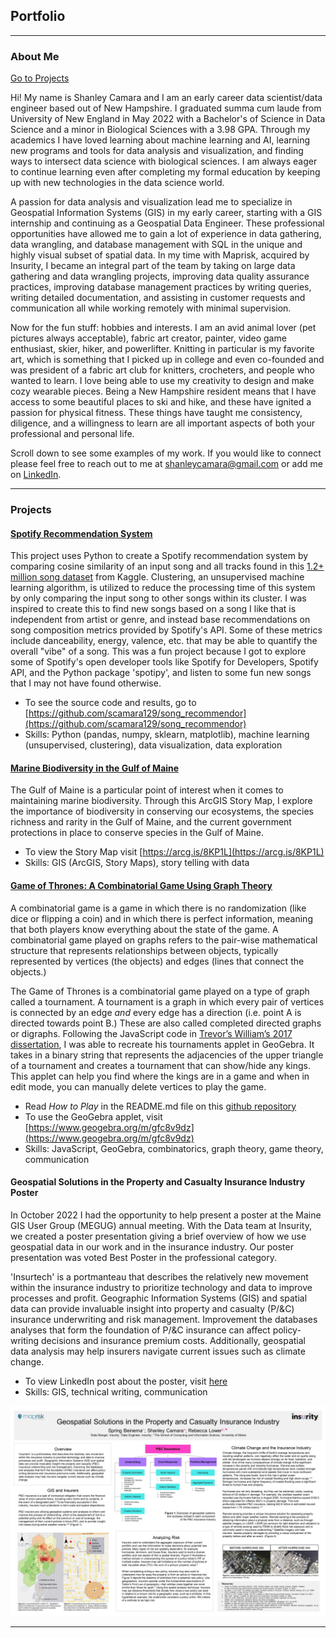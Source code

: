 ## Portfolio

---

### About Me

[Go to Projects](#projects)

Hi! My name is Shanley Camara and I am an early career data scientist/data engineer based out of New Hampshire. I graduated summa cum laude from University of New England in May 2022 with a Bachelor's of Science in Data Science and a minor in Biological Sciences with a 3.98 GPA. Through my academics I have loved learning about machine learning and AI, learning new programs and tools for data analysis and visualization, and finding ways to intersect data science with biological sciences. I am always eager to continue learning even after completing my formal education by keeping up with new technologies in the data science world.

A passion for data analysis and visualization lead me to specialize in Geospatial Information Systems (GIS) in my early career, starting with a GIS internship and continuing as a Geospatial Data Engineer. These professional opportunities have allowed me to gain a lot of experience in data gathering, data wrangling, and database management with SQL in the unique and highly visual subset of spatial data. In my time with Maprisk, acquired by Insurity, I became an integral part of the team by taking on large data gathering and data wrangling projects, improving data quality assurance practices, improving database management practices by writing queries, writing detailed documentation, and assisting in customer requests and communication all while working remotely with minimal supervision. 

Now for the fun stuff: hobbies and interests. I am an avid animal lover (pet pictures always acceptable), fabric art creator, painter, video game enthusiast, skier, hiker, and powerlifter. Knitting in particular is my favorite art, which is something that I picked up in college and even co-founded and was president of a fabric art club for knitters, crocheters, and people who wanted to learn. I love being able to use my creativity to design and make cozy wearable pieces. Being a New Hampshire resident means that I have access to some beautiful places to ski and hike, and these have ignited a passion for physical fitness. These things have taught me consistency, diligence, and a willingness to learn are all important aspects of both your professional and personal life.

Scroll down to see some examples of my work. If you would like to connect please feel free to reach out to me at shanleycamara@gmail.com or add me on [LinkedIn](https://www.linkedin.com/in/shanley-camara).

---

### Projects

#### [Spotify Recommendation System](https://github.com/scamara129/song_recommendor)
This project uses Python to create a Spotify recommendation system by comparing cosine similarity of an input song and all tracks found in this [1.2+ million song dataset](https://www.kaggle.com/datasets/rodolfofigueroa/spotify-12m-songs?reso=) from Kaggle. Clustering, an unsupervised machine learning algorithm, is utilized to reduce the processing time of this system by only comparing the input song to other songs within its cluster. I was inspired to create this to find new songs based on a song I like that is independent from artist or genre, and instead base recommendations on song composition metrics provided by Spotify's API. Some of these metrics include danceability, energy, valence, etc. that may be able to quantify the overall "vibe" of a song. This was a fun project because I got to explore some of Spotify's open developer tools like Spotify for Developers, Spotify API, and the Python package 'spotipy', and listen to some fun new songs that I may not have found otherwise.
- To see the source code and results, go to [https://github.com/scamara129/song_recommendor](https://github.com/scamara129/song_recommendor)
- Skills: Python (pandas, numpy, sklearn, matplotlib), machine learning (unsupervised, clustering), data visualization, data exploration

#### [Marine Biodiversity in the Gulf of Maine](https://arcg.is/8KP1L)
The Gulf of Maine is a particular point of interest when it comes to maintaining marine biodiversity. Through this ArcGIS Story Map, I explore the importance of biodiversity in conserving our ecosystems, the species richness and rarity in the Gulf of Maine, and the current government protections in place to conserve species in the Gulf of Maine. 
- To view the Story Map visit [https://arcg.is/8KP1L](https://arcg.is/8KP1L)
- Skills: GIS (ArcGIS, Story Maps), story telling with data

#### [Game of Thrones: A Combinatorial Game Using Graph Theory](https://github.com/scamara129/game_of_thrones)
A combinatorial game is a game in which there is no randomization (like dice or flipping a coin) and in which there is perfect information, meaning that both players know everything about the state of the game. A combinatorial game played on graphs refers to the pair-wise mathematical structure that represents relationships between objects, typically represented by vertices (the objects) and edges (lines that connect the objects.) 

The Game of Thrones is a combinatorial game played on a type of graph called a tournament. A tournament is a graph in which every pair of vertices is connected by an edge *and* every edge has a direction (i.e. point A is directed towards point B.) These are also called completed directed graphs or digraphs. Following the JavaScript code in [Trevor’s William’s 2017 dissertation](https://digitalcommons.usu.edu/cgi/viewcontent.cgi?article=7649&context=etd), I was able to recreate his tournaments applet in GeoGebra. It takes in a binary string that represents the adjacencies of the upper triangle of a tournament and creates a tournament that can show/hide any kings. This applet can help you find where the kings are in a game and when in edit mode, you can manually delete vertices to play the game. 
- Read *How to Play* in the README.md file on this [github repository](https://github.com/scamara129/game_of_thrones)
- To use the GeoGebra applet, visit [https://www.geogebra.org/m/gfc8v9dz](https://www.geogebra.org/m/gfc8v9dz)
- Skills: JavaScript, GeoGebra, combinatorics, graph theory, game theory, communication

#### Geospatial Solutions in the Property and Casualty Insurance Industry Poster
In October 2022 I had the opportunity to help present a poster at the Maine GIS User Group (MEGUG) annual meeting. With the Data team at Insurity, we created a poster presentation giving a brief overview of how we use geospatial data in our work and in the insurance industry. Our poster presentation was voted Best Poster in the professional category. 

'Insurtech' is a portmanteau that describes the relatively new movement within the insurance industry to prioritize technology and data to improve processes and profit. Geographic Information Systems (GIS) and spatial data can provide invaluable insight into property and casualty (P/&C) insurance underwriting and risk management. Improvement the databases analyses that form the foundation of P/&C insurance can affect policy-writing decisions and insurance premium costs. Additionally, geospatial data analysis may help insurers navigate current issues such as climate change.
- To view LinkedIn post about the poster, visit [here](https://www.linkedin.com/posts/spring-beinema-332a85b0_a-little-over-a-week-ago-i-had-the-opportunity-activity-6995139280561979392-6nda?utm_source=share&utm_medium=member_desktop)
- Skills: GIS, technical writing, communication
<img src="images/insuretech_poster.jpg?raw=true"/>

---

